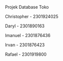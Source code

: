 Projek Database Toko

Christopher - 2301924025​

Daryl - 2301890163​

Imanuel - 2301876436​

Irvan - 2301876423​

Rafael - 2301919800
